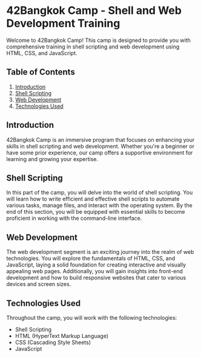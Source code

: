 # 42Bangkok Camp - Shell and Web Development Training

Welcome to 42Bangkok Camp! This camp is designed to provide you with comprehensive training in shell scripting and web development using HTML, CSS, and JavaScript.

## Table of Contents

1. [Introduction](#introduction)
2. [Shell Scripting](#shell-scripting)
3. [Web Development](#web-development)
4. [Technologies Used](#technologies-used)

## Introduction

42Bangkok Camp is an immersive program that focuses on enhancing your skills in shell scripting and web development. Whether you're a beginner or have some prior experience, our camp offers a supportive environment for learning and growing your expertise.

## Shell Scripting

In this part of the camp, you will delve into the world of shell scripting. You will learn how to write efficient and effective shell scripts to automate various tasks, manage files, and interact with the operating system. By the end of this section, you will be equipped with essential skills to become proficient in working with the command-line interface.

## Web Development

The web development segment is an exciting journey into the realm of web technologies. You will explore the fundamentals of HTML, CSS, and JavaScript, laying a solid foundation for creating interactive and visually appealing web pages. Additionally, you will gain insights into front-end development and how to build responsive websites that cater to various devices and screen sizes.

## Technologies Used

Throughout the camp, you will work with the following technologies:

- Shell Scripting
- HTML (HyperText Markup Language)
- CSS (Cascading Style Sheets)
- JavaScript
